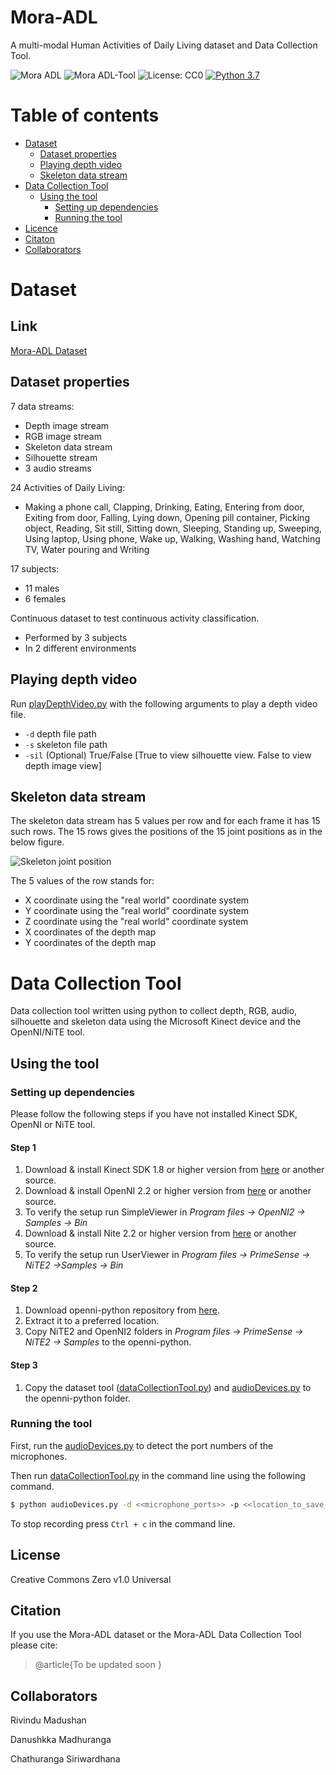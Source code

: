 <HEAD>
<meta name="google-site-verification" content="0W4kKq7z0fQdVsanIrwp8GWHb2hVIS2754PB7PuTqNI" />
</HEAD>

# Mora-ADL
A multi-modal Human Activities of Daily Living dataset and Data Collection Tool.


![Mora ADL](https://img.shields.io/badge/Mora--ADL-Dataset-green) ![Mora ADL-Tool](https://img.shields.io/badge/Mora--ADL-Data%20Collection%20Tool-orange) ![License: CC0](https://img.shields.io/github/license/RivinduM/Mora-ADL)  [![Python 3.7](https://img.shields.io/badge/python-3.7-blue.svg)](https://www.python.org/downloads/release/python-360/)


Table of contents
=================

<!--ts-->
   * [Dataset](#dataset)
      * [Dataset properties](#dataset-properties)
      * [Playing depth video](#playing-depth-video)
      * [Skeleton data stream](#skeleton-data-stream)
   * [Data Collection Tool](#data-collection-tool)
      * [Using the tool](#using-the-tool)
        * [Setting up dependencies](#setting-up-dependencies)
        * [Running the tool](#running-the-tool)
   * [Licence](#license)
   * [Citaton](#citation)
   * [Collaborators](#collaborators)
<!--te-->


# Dataset

## Link
[Mora-ADL Dataset](https://drive.google.com/drive/folders/1xKcP2oYMxIxbH7L-qGRABK9Xz5N3QdAA?usp=sharing)

## Dataset properties

7 data streams:
- Depth image stream
-  RGB image stream
-  Skeleton data stream
-  Silhouette stream
-  3 audio streams

24 Activities of Daily Living:
- Making a phone call, Clapping, Drinking, Eating, Entering from door, Exiting from door, Falling, Lying down, Opening pill container, Picking object, Reading, Sit still, Sitting down, Sleeping, Standing up, Sweeping, Using laptop, Using phone, Wake up, Walking, Washing hand, Watching TV, Water pouring and Writing

17 subjects:
- 11 males
- 6 females

Continuous dataset to test continuous activity classification.
- Performed by 3 subjects
- In 2 different environments

## Playing depth video

Run [playDepthVideo.py](https://github.com/RivinduM/Mora-ADL/blob/master/playDepthVideo.py) with the following arguments to play a depth video file.
- ```-d``` depth file path
- ```-s``` skeleton file path
- ```-sil``` (Optional) True/False [True to view silhouette view. False to view depth image view]

## Skeleton data stream

The skeleton data stream has 5 values per row and for each frame it has 15 such rows. The 15 rows gives the positions of the 15 joint positions as in the below figure.

![Skeleton joint position](https://github.com/RivinduM/Mora-ADL/blob/master/skeleton%20-%20Copy.png "Skeleton joint positions")


The 5 values of the row stands for:
- X coordinate using the "real world" coordinate system
- Y coordinate using the "real world" coordinate system
- Z coordinate using the "real world" coordinate system
- X coordinates of the depth map
- Y coordinates of the depth map

# Data Collection Tool

Data collection tool written using python to collect depth, RGB, audio, silhouette and skeleton data using the Microsoft Kinect device and the OpenNI/NiTE tool. 

## Using the tool

### Setting up dependencies

Please follow the following steps if you have not installed Kinect SDK, OpenNI or NiTE tool.

#### Step 1
1. Download & install Kinect SDK 1.8 or higher version from [here](https://www.microsoft.com/en-us/download/details.aspx?id=40278)  or another source.
2. Download & install OpenNI 2.2 or higher version from [here](https://structure.io/openni) or another source.
3. To verify the setup run SimpleViewer in *Program files -> OpenNI2 -> Samples -> Bin*
4. Download & install Nite 2.2 or higher version from [here](https://drive.google.com/file/d/0B3e4_6C5_YOjOGIySEluYkNibEE/edit) or another source.
5. To verify the setup run UserViewer in *Program files -> PrimeSense -> NiTE2 ->Samples -> Bin*

#### Step 2
1. Download openni-python repository from [here](https://github.com/severin-lemaignan/openni-python).
2. Extract it to a preferred location.
3. Copy NiTE2 and OpenNI2 folders in *Program files -> PrimeSense -> NiTE2 -> Samples* to the openni-python.

#### Step 3
1. Copy the dataset tool ([dataCollectionTool.py](https://github.com/RivinduM/Mora-ADL/blob/master/dataCollectionTool.py)) and [audioDevices.py](https://github.com/RivinduM/Mora-ADL/blob/master/audioDevices.py) to the openni-python folder.

### Running the tool

First, run the [audioDevices.py](https://github.com/RivinduM/Mora-ADL/blob/master/audioDevices.py) to detect the port numbers of the microphones.

Then run [dataCollectionTool.py](https://github.com/RivinduM/Mora-ADL/blob/master/dataCollectionTool.py) in the command line using the following command.
```sh
$ python audioDevices.py -d <<microphone_ports>> -p <<location_to_save_data>> -s <<subject_name>> -a <<act_name>> 
```

To stop recording press ```Ctrl + c``` in the command line.



License
----

Creative Commons Zero v1.0 Universal

Citation
----
If you use the Mora-ADL dataset or the Mora-ADL Data Collection Tool please cite:
>@article{To be updated soon
}

Collaborators
----
Rivindu Madushan

Danushkka Madhuranga

Chathuranga Siriwardhana
